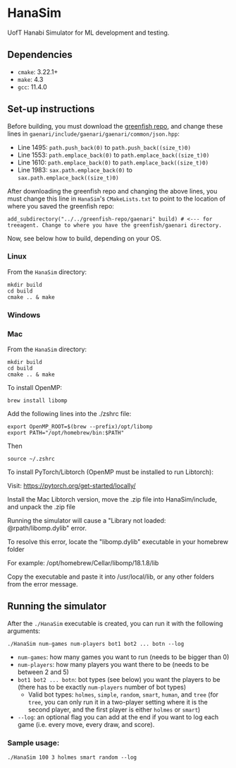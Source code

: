 # HanaSim
UofT Hanabi Simulator for ML development and testing.

## Dependencies

* `cmake`: 3.22.1+
* `make`: 4.3
* `gcc`: 11.4.0 

## Set-up instructions

Before building, you must download the [greenfish repo](https://github.com/greenfish77/gaenari), and change these lines in `gaenari/include/gaenari/gaenari/common/json.hpp`:

* Line 1495: `path.push_back(0)` to `path.push_back((size_t)0)`
* Line 1553: `path.emplace_back(0)` to `path.emplace_back((size_t)0)`
* Line 1610: `path.emplace_back(0)` to `path.emplace_back((size_t)0)`
* Line 1983: `sax.path.emplace_back(0)` to `sax.path.emplace_back((size_t)0)`

After downloading the greenfish repo and changing the above lines, you must change this line in `HanaSim`'s `CMakeLists.txt` to point to the location of where you saved the greenfish repo:

```
add_subdirectory("../../greenfish-repo/gaenari" build) # <--- for treeagent. Change to where you have the greenfish/gaenari directory.
```

Now, see below how to build, depending on your OS.

### Linux

From the `HanaSim` directory:
 
```
mkdir build
cd build
cmake .. & make
```

### Windows

### Mac

From the `HanaSim` directory:

```
mkdir build
cd build
cmake .. & make
```

To install OpenMP:

```
brew install libomp
```
Add the following lines into the ./zshrc file:
```
export OpenMP_ROOT=$(brew --prefix)/opt/libomp
export PATH="/opt/homebrew/bin:$PATH"
```
Then
```
source ~/.zshrc
```



To install PyTorch/Libtorch (OpenMP must be installed to run Libtorch):

Visit: https://pytorch.org/get-started/locally/

Install the Mac Libtorch version, move the .zip file into HanaSim/include, and unpack the .zip file

Running the simulator will cause a "Library not loaded: @rpath/libomp.dylib" error. 

To resolve this error, locate the "libomp.dylib" executable in your homebrew folder 

For example: /opt/homebrew/Cellar/libomp/18.1.8/lib

Copy the executable and paste it into /usr/local/lib, or any other folders from the error message. 


## Running the simulator

After the `./HanaSim` executable is created, you can run it with the following arguments:

```
./HanaSim num-games num-players bot1 bot2 ... botn --log
```

* `num-games`: how many games you want to run (needs to be bigger than 0)
* `num-players`: how many players you want there to be (needs to be between 2 and 5)
* `bot1 bot2 ... botn`: bot types (see below) you want the players to be (there has to be exactly `num-players` number of bot types)
  * Valid bot types: `holmes`, `simple`, `random`, `smart`, `human`, and `tree` (for `tree`, you can only run it in a two-player setting where it is the second player, and the first player is either `holmes` or `smart`)
* `--log`: an optional flag you can add at the end if you want to log each game (i.e. every move, every draw, and score).



### Sample usage:

```
./HanaSim 100 3 holmes smart random --log
```
